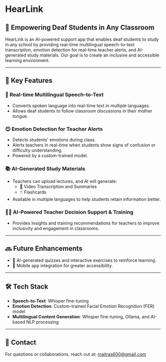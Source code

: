 # HearLink

## 📢 Empowering Deaf Students in Any Classroom

HearLink is an AI-powered support app that enables deaf students to study in any school by providing real-time multilingual speech-to-text transcription, emotion detection for real-time teacher alerts, and AI-generated study materials. Our goal is to create an inclusive and accessible learning environment.

---

## 🌟 Key Features

### 🎤 Real-time Multilingual Speech-to-Text
- Converts spoken language into real-time text in multiple languages.
- Allows deaf students to follow classroom discussions in their mother tongue.

### 😊 Emotion Detection for Teacher Alerts
- Detects students' emotions during class.
- Alerts teachers in real-time when students show signs of confusion or difficulty understanding.
- Powered by a custom-trained model.

### 📚 AI-Generated Study Materials
- Teachers can upload lectures, and AI will generate:
  - 🎥 Video Transcription and Summaries
  - 🃏 Flashcards
- Available in multiple languages to help students retain information better.

### 👩‍🏫 AI-Powered Teacher Decision Support & Training
- Provides insights and training recommendations for teachers to improve inclusivity and engagement in classrooms.

---

## 🔜 Future Enhancements
- 📝 AI-generated quizzes and interactive exercises to reinforce learning.
- 📲 Mobile app integration for greater accessibility.

---

## 🛠️ Tech Stack
- **Speech-to-Text**: Whisper fine-tuning
- **Emotion Detection**: Custom-trained Facial Emotion Recognition (FER) model
- **Multilingual Content Generation**: Whisper fine-tuning, Ollama, and AI-based NLP processing

---

## 📧 Contact
For questions or collaborations, reach out at: maitras600@gmail.com
